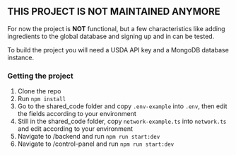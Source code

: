 ## THIS PROJECT IS NOT MAINTAINED ANYMORE 
For now the project is **NOT** functional, but a few characteristics like adding ingredients to the global database and signing up and in can be tested.

To build the project you will need a USDA API key and a MongoDB database instance.

### Getting the project

1. Clone the repo
2. Run `npm install`
3. Go to the shared_code folder and copy `.env-example` into `.env`, then edit the fields according to your environment
3. Still in the shared_code folder, copy `network-example.ts` into `network.ts` and edit according to your environment
5. Navigate to /backend and run `npm run start:dev`
6. Navigate to /control-panel and run `npm run start:dev`
